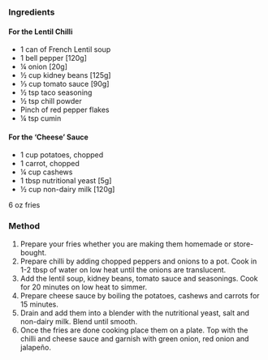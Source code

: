 ### Ingredients

#### For the Lentil Chilli

* 1 can of French Lentil soup
* 1 bell pepper [120g]
* ¼ onion [20g]
* ½ cup kidney beans [125g]
* ⅓ cup tomato sauce [90g]
* ½ tsp taco seasoning
* ½ tsp chill powder
* Pinch of red pepper flakes
* ¼ tsp cumin

#### For the ‘Cheese’ Sauce

* 1 cup potatoes, chopped
* 1 carrot, chopped
* ¼ cup cashews
* 1 tbsp nutritional yeast [5g]
* ½ cup non-dairy milk [120g]

6 oz fries

### Method

1. Prepare your fries whether you are making them homemade or store-bought.
2. Prepare chilli by adding chopped peppers and onions to a pot. Cook in 1-2 tbsp of water on low heat until the onions are translucent.
3. Add the lentil soup, kidney beans, tomato sauce and seasonings. Cook for 20 minutes on low heat to simmer.
4. Prepare cheese sauce by boiling the potatoes, cashews and carrots for 15 minutes.
5. Drain and add them into a blender with the nutritional yeast, salt and non-dairy milk. Blend until smooth.
6. Once the fries are done cooking place them on a plate. Top with the chilli and cheese sauce and garnish with green onion, red onion and jalapeño.